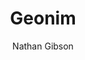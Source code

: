 ---
layout: post
title: "13. Geonim"
author: "Nathan Gibson"
tags: [13]
image: 
level: overview
zotero-tag: 13-Geonim
pad-slug: 13
zotero-readings: [rustowGaonGaonate2010]
objective: "Describe the influence of the Geonim in shaping Rabbinic Judaism for their own and future generations."
---